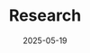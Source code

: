 ---
title: 'Research'
date: 2025-05-19
type: landing

design:
  # Section spacing
  spacing: '6rem'

# Page sections
sections:

  - block: markdown
    content:
      title: 'Research Interests'
      subtitle: ''
      text: |-
       <div class="expertise-block">
        Chunxiang Wang received his B.Eng. in Automation from Harbin Institute of Technology (2015–2019). From 2018 to 2021, he was with the lab of Prof. Huijun Gao, where he worked on robotic micromanipulation for zebrafish microinjection, participating the development of 3D calibration, visual feedback, non-invasive object capture, and 3D posture control systems. He also independently developed a multi-object tracking system for zebrafish larvae under high density and occlusions.

        Since 2021, he has been a Ph.D. student in the D-PI at MPI-IS and D-ITET at ETH Zürich. His research focuses on soft millirobots with novel functionalities, integrating computer vision and closed-loop magnetic actuation. His expertise spans soft robot design and fabrication, robot mechanics and magnetic actuation, image processing, medical imaging, and closed-loop control systems, such as the dual-robotic arm integrating ultrasound imaging and magnetic actuation, C-arm fluoroscopy and magnetic actuation.

        **Peer Reviewer:** IEEE/ASME Transactions on Mechatronics (T-Mech), IEEE Transactions on Cybernetics, IEEE International Conference on Robotics and Automation (ICRA), and Research.
    design:
      columns: '1'
      spacing:
        padding: [0, 0, 0, 0]

  - block: collection
    id: papers
    content:
      title: Featured Publications
      filters:
        folders:
          - publication
        featured_only: true
    design:
      view: article-grid
      fill_image: false
      columns: 2

  - block: collection
    content:
      title: Recent Publications
      text: ""
      filters:
        folders:
          - publication
        exclude_featured: false
    design:
      view: citation

  - block: markdown
    content:
      title: Media Recognition
      subtitle: ''
      text: |-
       <div class="expertise-block">
       
       * 2025.02.05 
       <a href="https://www.linkedin.com/posts/max-planck-queensland-centre-mpqc-03028026a_magnetic-miniature-robots-ugcPost-7287682651451273216-MOvE?utm_source=share&utm_medium=member_desktop&rcm=ACoAAEQCrHQBeRa1Fh25c1_EHGSjdynZ1k8NozI" target="_blank" rel="noopener noreferrer">Scientists at the Max Planck Institute for Intelligent Systems have developed a method to deploy hashtag#magnetic hashtag miniature hashtag#robots through hashtag 3D networks mimicking blood vessels.</a>

       * 2025.01.01 
       <a href="https://m.weibo.cn/status/5118054264999198?wm=3333_2001&from=10EC293010&sourcetype=weixin&s_trans=2011592975765_5118054264999198&s_channel=5&jumpfrom=weibocom" target="_blank" rel="noopener noreferrer">Scientists develop a multi-magnetic microrobot control system to independently control multiple robots in complex 3D environments.</a>
       * 2024.11.15 
       <a href="https://healthcare-in-europe.com/en/news/3d-robot-navigation-multi-site-medical-procedures.html?utm_source=dlvr.it&utm_medium=twitter" target="_blank" rel="noopener noreferrer">3D robot navigation could enable multi-site medical procedures.</a>
       * 2023.07.27 
       <a href="https://m.weibo.cn/status/4927462331653267?jumpfrom=weibocom&wm=3333_2001&from=10D7293010&sourcetype=weixin&s_trans=2011592975765_4927462331653267&s_channel=4" target="_blank" rel="noopener noreferrer">The Max Planck team develops a wireless miniature soft robot capable of measuring the physiological properties of biological tissues.</a>

    design:
      columns: '1'
      spacing:
        padding: [0, 0, 0, 0]

---